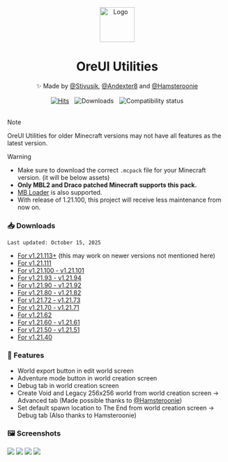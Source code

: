 <div align="center">
  <img src="https://github.com/user-attachments/assets/505656e2-4329-4c8e-9c99-de1444b277df" alt="Logo" width="80" height="80">
  <h1>OreUI Utilities</h1>
  <p>✨ Made by <a href="https://github.com/Stivusik">@Stivusik</a>, <a href="https://github.com/Andexter8">@Andexter8</a> and <a href="https://github.com/Hamsteroonie">@Hamsteroonie</a></p>
  <a href="https://github.com/faizul726/oreui-utilities/releases">
  <a href="https://hits.sh/github.com/faizul726/oreui-utilities/"><img alt="Hits" src="https://hits.sh/github.com/faizul726/oreui-utilities.svg?label=Views&logo=github"/></a>ㅤ<img src="https://img.shields.io/github/downloads/faizul726/oreui-utilities/total.svg?label=Downloads&color=purple" alt="Downloads">ㅤ<img alt="Compatibility status" src="https://img.shields.io/endpoint?url=https%3A%2F%2Fraw.githubusercontent.com%2Ffaizul726%2Foreui-utilities%2Fgh-pages%2Fcompatibility-status.json">
</a>

</div>

</br>


> [!NOTE]
> OreUI Utilities for older Minecraft versions may not have all features as the latest version.

> [!WARNING]
> - Make sure to download the correct `.mcpack` file for your Minecraft version. (it will be below assets)
> - **Only MBL2 and Draco patched Minecraft supports this pack.**  
> - [MB Loader](https://play.google.com/store/apps/details?id=io.bambosan.mbloader) is also supported.
> - With release of 1.21.100, this project will receive less maintenance from now on.


### 📥️ Downloads
`Last updated: October 15, 2025`
* [For v1.21.113+](https://github.com/faizul726/oreui-utilities/releases/tag/v1.21.113) (this may work on newer versions not mentioned here)
* [For v1.21.111](https://github.com/faizul726/oreui-utilities/releases/tag/v1.21.111)
* [For v1.21.100 - v1.21.101](https://github.com/faizul726/oreui-utilities/releases/tag/v1.21.100)
* [For v1.21.93 - v1.21.94](https://github.com/faizul726/oreui-utilities/releases/tag/v1.21.93)
* [For v1.21.90 - v1.21.92](https://github.com/faizul726/oreui-utilities/releases/tag/v1.21.90)
* [For v1.21.80 - v1.21.82](https://github.com/faizul726/oreui-utilities/releases/tag/v1.21.80)
* [For v1.21.72 - v1.21.73](https://github.com/faizul726/oreui-utilities/releases/tag/v1.21.72)
* [For v1.21.70 - v1.21.71](https://github.com/faizul726/oreui-utilities/releases/tag/v1.21.70)
* [For v1.21.62](https://github.com/faizul726/oreui-utilities/releases/tag/v1.21.62)
* [For v1.21.60 - v1.21.61](https://github.com/faizul726/oreui-utilities/releases/tag/v1.21.60)
* [For v1.21.50 - v1.21.51](https://github.com/faizul726/oreui-utilities/releases/tag/v1.21.50)
* [For v1.21.40](https://github.com/faizul726/oreui-utilities/releases/tag/v1.0.0)

### 🚀 Features
* World export button in edit world screen
* Adventure mode button in world creation screen
* Debug tab in world creation screen
* Create Void and Legacy 256x256 world from world creation screen -> Advanced tab (Made possible thanks to [@Hamsteroonie](https://github.com/Hamsteroonie))
* Set default spawn location to The End from world creation screen -> Debug tab (Also thanks to Hamsteroonie)

### 🖼️ Screenshots
![](https://github.com/user-attachments/assets/5d3f2237-d9fd-46dd-ac95-ab498dd77d2d)
![](https://github.com/user-attachments/assets/bc2bebc0-c6a5-4f4c-af5a-0b5841093660)
![](https://github.com/user-attachments/assets/830e9183-8dd0-4775-9254-7d4248ca6683)
![](https://github.com/user-attachments/assets/a1b65d02-2601-4416-a815-443d6a36fa69)